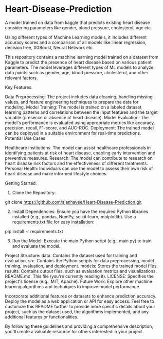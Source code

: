 # Heart-Disease-Prediction
A model trained on data from kaggle that predicts existing heart disease considering parameters like gender, blood pressure, cholesterol, age etc. 

Using different types of Machine Learning models, it includes different accuracy scores and a comparison of all models like linear regression, decision tree, XGBoost, Neural Network etc.

This repository contains a machine learning model trained on a dataset from Kaggle to predict the presence of heart disease based on various patient parameters. The model leverages different types of ML models to analyze data points such as gender, age, blood pressure, cholesterol, and other relevant factors.

Key Features:

Data Preprocessing: The project includes data cleaning, handling missing values, and feature engineering techniques to prepare the data for modeling.
Model Training: The model is trained on a labeled dataset, learning patterns and correlations between the input features and the target variable (presence or absence of heart disease).
Model Evaluation: The model's performance is evaluated using appropriate metrics like accuracy, precision, recall, F1-score, and AUC-ROC.
Deployment: The trained model can be deployed in a suitable environment for real-time predictions.
Potential Use Cases:

Healthcare Institutions: The model can assist healthcare professionals in identifying patients at risk of heart disease, enabling early intervention and preventive measures.
Research: The model can contribute to research on heart disease risk factors and the effectiveness of different treatments.
Personal Health: Individuals can use the model to assess their own risk of heart disease and make informed lifestyle choices.

Getting Started:

1. Clone the Repository:

git clone https://github.com/sjanhavee/Heart-Disease-Prediction.git

2. Install Dependencies: Ensure you have the required Python libraries installed (e.g., pandas, NumPy, scikit-learn, matplotlib). Use a requirements.txt file for easy installation:

pip install -r requirements.txt

3. Run the Model: Execute the main Python script (e.g., main.py) to train and evaluate the model.

Project Structure:
 data: Contains the dataset used for training and evaluation.
 src: Contains the Python scripts for data preprocessing, model training, evaluation, and deployment.
 models: Stores the trained model files.
 results: Contains output files, such as evaluation metrics and visualizations.
 README.md: This file (you're currently reading it).
 LICENSE: Specifies the project's license (e.g., MIT, Apache).
 Future Work:
 Explore other machine learning algorithms and techniques to improve model performance.

Incorporate additional features or datasets to enhance prediction accuracy.
Deploy the model as a web application or API for easy access.
Feel free to customize this README further to provide more specific details about your project, such as the dataset used, the algorithms implemented, and any additional features or functionalities.

By following these guidelines and providing a comprehensive description, you'll create a valuable resource for others interested in your project.

